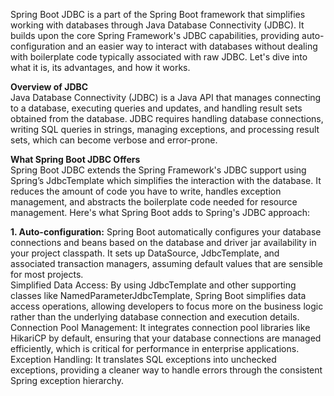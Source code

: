 Spring Boot JDBC is a part of the Spring Boot framework that simplifies working with databases through Java Database Connectivity (JDBC). It builds upon the core Spring Framework's JDBC capabilities, providing auto-configuration and an easier way to interact with databases without dealing with boilerplate code typically associated with raw JDBC. Let's dive into what it is, its advantages, and how it works.

<b>Overview of JDBC</b><br>
Java Database Connectivity (JDBC) is a Java API that manages connecting to a database, executing queries and updates, and handling result sets obtained from the database. JDBC requires handling database connections, writing SQL queries in strings, managing exceptions, and processing result sets, which can become verbose and error-prone.<br>

<b>What Spring Boot JDBC Offers</b><br>
Spring Boot JDBC extends the Spring Framework's JDBC support using Spring’s JdbcTemplate which simplifies the interaction with the database. It reduces the amount of code you have to write, handles exception management, and abstracts the boilerplate code needed for resource management. Here's what Spring Boot adds to Spring's JDBC approach:<br>

<b>1. Auto-configuration:</b> Spring Boot automatically configures your database connections and beans based on the database and driver jar availability in your project classpath. It sets up DataSource, JdbcTemplate, and associated transaction managers, assuming default values that are sensible for most projects. <br>
Simplified Data Access: By using JdbcTemplate and other supporting classes like NamedParameterJdbcTemplate, Spring Boot simplifies data access operations, allowing developers to focus more on the business logic rather than the underlying database connection and execution details.
Connection Pool Management: It integrates connection pool libraries like HikariCP by default, ensuring that your database connections are managed efficiently, which is critical for performance in enterprise applications.
Exception Handling: It translates SQL exceptions into unchecked exceptions, providing a cleaner way to handle errors through the consistent Spring exception hierarchy.
